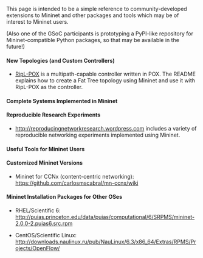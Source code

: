 This page is intended to be a simple reference to community-developed extensions to Mininet and other packages and tools which may be of interest to Mininet users.

(Also one of the GSoC participants is prototyping a PyPI-like repository for Mininet-compatible Python packages, so that may be available in the future!)

#### New Topologies (and Custom Controllers)

* [RipL-POX](https://github.com/brandonheller/riplpox) is a multipath-capable controller written in POX. The README explains how to create a Fat Tree topology using Mininet and use it with RipL-POX as the controller.

#### Complete Systems Implemented in Mininet

#### Reproducible Research Experiments

* http://reproducingnetworkresearch.wordpress.com includes a variety of reproducible networking experiments implemented using Mininet.

#### Useful Tools for Mininet Users

#### Customized Mininet Versions

* Mininet for CCNx (content-centric networking): https://github.com/carlosmscabral/mn-ccnx/wiki

#### Mininet Installation Packages for Other OSes

* RHEL/Scientific 6: http://puias.princeton.edu/data/puias/computational/6/SRPMS/mininet-2.0.0-2.puias6.src.rpm

* CentOS/Scientific Linux: http://downloads.naulinux.ru/pub/NauLinux/6.3/x86_64/Extras/RPMS/Projects/OpenFlow/


